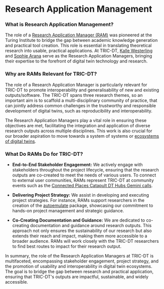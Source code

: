# Research Application Management

### What is Research Application Management?
The role of a [Research Application Manager (RAM)](https://the-turing-way.netlify.app/collaboration/research-infrastructure-roles/ram.html?highlight=research%20application%20manager) was pioneered at the Turing Institute to bridge the gap between academic knowledge generation and practical tool creation. This role is essential in translating theoretical research into usable, practical applications. At TRIC-DT, [Kalle Westerling](https://www.turing.ac.uk/people/researchers/kalle-westerling) and [Sophie Arana](https://www.turing.ac.uk/people/dr-sophie-arana) serve as the Research Application Managers, bringing their expertise to the forefront of digital twin technology and research.

### Why are RAMs Relevant for TRIC-DT?
The role of a Research Application Manager is particularly relevant for TRIC-DT to promote interoperability and generalisability of new and existing outputs/software. The TRIC-DT spans three research themes, so an important aim is to scaffold a multi-disciplinary community of practice, that can jointly address common challenges in the trustworthy and responsible development of digital twins, such as reproducibility and interoperability. 

The Research Application Managers play a vital role in ensuring these objectives are met, facilitating the integration and application of diverse research outputs across multiple disciplines. This work is also crucial for our broader aspiration to move towards a system of systems or [ecosystems of digital twins](https://www.turing.ac.uk/news/publications/towards-ecosystems-connected-digital-twins-address-global-challenges).

### What Do RAMs Do for TRIC-DT?

- **End-to-End Stakeholder Engagement:** We actively engage with stakeholders throughout the project lifecycle, ensuring that the research outputs are co-created to meet the needs of various users. To connect to external user communities, RAMs represent TRIC-DT at community events such as the [Connected Places Catapult DT Hubs Gemini calls](https://digitaltwinhub.co.uk/media/feature-focus/synergistic-twinning-bridging-health-infrastructure-and-environment-sophie-arana-the-alan-turing-institute-r179/). 

- **Delivering Project Strategy:** We assist in developing and executing project strategies. For instance, RAMs support researchers in the creation of the [autoemulate](https://github.com/orgs/alan-turing-institute/projects/185/views/1) package, showcasing our commitment to hands-on project management and strategic guidance.

- **Co-Creating Documentation and Guidance:** We are dedicated to co-creating documentation and guidance around research outputs. This approach not only ensures the sustainability of our research but also extends their reach and impact, making them more accessible to a broader audience. RAMs will work closely with the TRIC-DT researchers to find best routes to impact for their research output.

In summary, the role of the Research Application Managers at TRIC-DT is multifaceted, encompassing stakeholder engagement, project strategy, and the promotion of usability and interoperability in digital twin ecosystems. The goal is to bridge the gap between research and practical application, ensuring that TRIC-DT's outputs are impactful, sustainable, and widely accessible.
